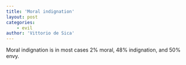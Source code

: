 ```yaml
---
title: 'Moral indignation'
layout: post
categories:
    - evil
author: 'Vittorio de Sica'
---
```


Moral indignation is in most cases 2% moral, 48% indignation, and 50% envy.